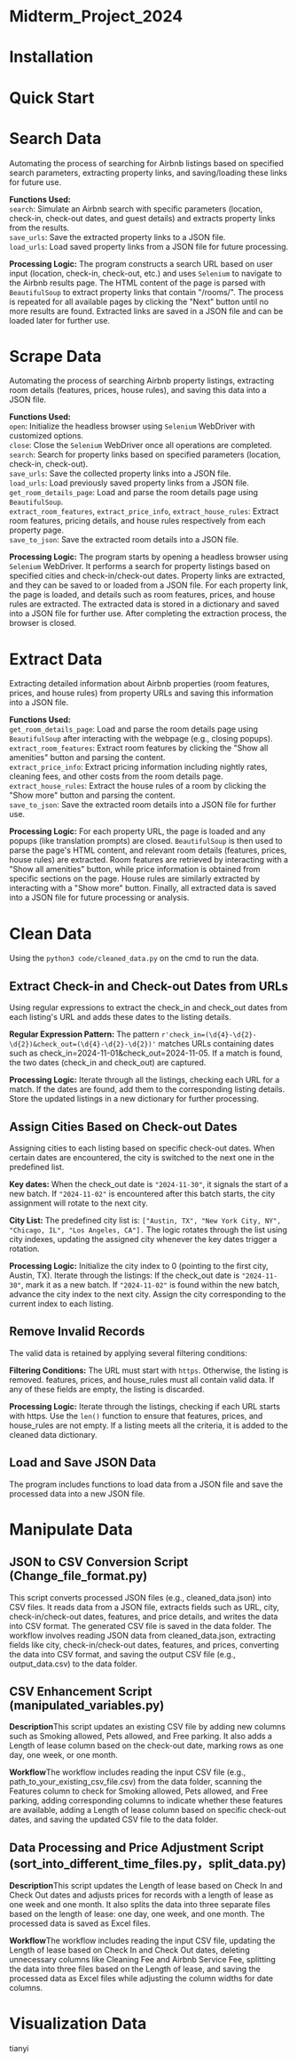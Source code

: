 # Midterm_Project_2024

# Installation



# Quick Start


# Search Data
Automating the process of searching for Airbnb listings based on specified search parameters, extracting property links, and saving/loading these links for future use.

**Functions Used:** <br>
`search`: Simulate an Airbnb search with specific parameters (location, check-in, check-out dates, and guest details) and extracts property links from the results.<br>
`save_urls`: Save the extracted property links to a JSON file.<br>
`load_urls`: Load saved property links from a JSON file for future processing.<br>

**Processing Logic:**
The program constructs a search URL based on user input (location, check-in, check-out, etc.) and uses `Selenium` to navigate to the Airbnb results page. The HTML content of the page is parsed with `BeautifulSoup` to extract property links that contain "/rooms/". The process is repeated for all available pages by clicking the "Next" button until no more results are found. Extracted links are saved in a JSON file and can be loaded later for further use.

# Scrape Data
Automating the process of searching Airbnb property listings, extracting room details (features, prices, house rules), and saving this data into a JSON file.

**Functions Used:** <br>
`open`: Initialize the headless browser using `Selenium` WebDriver with customized options.<br>
`close`: Close the `Selenium` WebDriver once all operations are completed.<br>
`search`: Search for property links based on specified parameters (location, check-in, check-out).<br>
`save_urls`: Save the collected property links into a JSON file.<br>
`load_urls`: Load previously saved property links from a JSON file.<br>
`get_room_details_page`: Load and parse the room details page using `BeautifulSoup`.<br>
`extract_room_features`, `extract_price_info`, `extract_house_rules`: Extract room features, pricing details, and house rules respectively from each property page.<br>
`save_to_json`: Save the extracted room details into a JSON file.<br>

**Processing Logic:**
The program starts by opening a headless browser using `Selenium` WebDriver. It performs a search for property listings based on specified cities and check-in/check-out dates. Property links are extracted, and they can be saved to or loaded from a JSON file. For each property link, the page is loaded, and details such as room features, prices, and house rules are extracted. The extracted data is stored in a dictionary and saved into a JSON file for further use. After completing the extraction process, the browser is closed.


# Extract Data
Extracting detailed information about Airbnb properties (room features, prices, and house rules) from property URLs and saving this information into a JSON file.

**Functions Used:** <br>
`get_room_details_page`: Load and parse the room details page using `BeautifulSoup` after interacting with the webpage (e.g., closing popups).<br>
`extract_room_features`: Extract room features by clicking the "Show all amenities" button and parsing the content.<br>
`extract_price_info`: Extract pricing information including nightly rates, cleaning fees, and other costs from the room details page.<br>
`extract_house_rules`: Extract the house rules of a room by clicking the "Show more" button and parsing the content.<br>
`save_to_json`: Save the extracted room details into a JSON file for further use.<br>

**Processing Logic:**
For each property URL, the page is loaded and any popups (like translation prompts) are closed. `BeautifulSoup` is then used to parse the page's HTML content, and relevant room details (features, prices, house rules) are extracted. Room features are retrieved by interacting with a "Show all amenities" button, while price information is obtained from specific sections on the page. House rules are similarly extracted by interacting with a "Show more" button. Finally, all extracted data is saved into a JSON file for future processing or analysis.


# Clean Data
Using the `python3 code/cleaned_data.py` on the cmd to run the data.

## Extract Check-in and Check-out Dates from URLs
Using regular expressions to extract the check_in and check_out dates from each listing's URL and adds these dates to the listing details.

**Regular Expression Pattern:** The pattern `r'check_in=(\d{4}-\d{2}-\d{2})&check_out=(\d{4}-\d{2}-\d{2})'` matches URLs containing dates such as check_in=2024-11-01&check_out=2024-11-05.
If a match is found, the two dates (check_in and check_out) are captured.


**Processing Logic:** Iterate through all the listings, checking each URL for a match.
If the dates are found, add them to the corresponding listing details.
Store the updated listings in a new dictionary for further processing.

## Assign Cities Based on Check-out Dates
Assigning cities to each listing based on specific check-out dates. When certain dates are encountered, the city is switched to the next one in the predefined list.

**Key dates:** When the check_out date is `"2024-11-30"`, it signals the start of a new batch.
If `"2024-11-02"` is encountered after this batch starts, the city assignment will rotate to the next city.

**City List:** The predefined city list is: `["Austin, TX", "New York City, NY", "Chicago, IL", "Los Angeles, CA"].`
The logic rotates through the list using city indexes, updating the assigned city whenever the key dates trigger a rotation.

**Processing Logic:** Initialize the city index to 0 (pointing to the first city, Austin, TX).
Iterate through the listings:
If the check_out date is `"2024-11-30"`, mark it as a new batch.
If `"2024-11-02"` is found within the new batch, advance the city index to the next city.
Assign the city corresponding to the current index to each listing.


## Remove Invalid Records
The valid data is retained by applying several filtering conditions:

**Filtering Conditions:** The URL must start with `https`. Otherwise, the listing is removed.
features, prices, and house_rules must all contain valid data. If any of these fields are empty, the listing is discarded.

**Processing Logic:** Iterate through the listings, checking if each URL starts with https.
Use the `len()` function to ensure that features, prices, and house_rules are not empty.
If a listing meets all the criteria, it is added to the cleaned data dictionary.

## Load and Save JSON Data
The program includes functions to load data from a JSON file and save the processed data into a new JSON file.

# Manipulate Data

## JSON to CSV Conversion Script (Change_file_format.py) ##

This script converts processed JSON files (e.g., cleaned_data.json) into CSV files. It reads data from a JSON file, extracts fields such as URL, city, check-in/check-out dates, features, and price details, and writes the data into CSV format. The generated CSV file is saved in the data folder. The workflow involves reading JSON data from cleaned_data.json, extracting fields like city, check-in/check-out dates, features, and prices, converting the data into CSV format, and saving the output CSV file (e.g., output_data.csv) to the data folder.

## CSV Enhancement Script (manipulated_variables.py) ##

**Description**This script updates an existing CSV file by adding new columns such as Smoking allowed, Pets allowed, and Free parking. It also adds a Length of lease column based on the check-out date, marking rows as one day, one week, or one month.

**Workflow**The workflow includes reading the input CSV file (e.g., path_to_your_existing_csv_file.csv) from the data folder, scanning the Features column to check for Smoking allowed, Pets allowed, and Free parking, adding corresponding columns to indicate whether these features are available, adding a Length of lease column based on specific check-out dates, and saving the updated CSV file to the data folder.

## Data Processing and Price Adjustment Script (sort_into_different_time_files.py，split_data.py) ##

**Description**This script updates the Length of lease based on Check In and Check Out dates and adjusts prices for records with a length of lease as one week and one month. It also splits the data into three separate files based on the length of lease: one day, one week, and one month. The processed data is saved as Excel files.

**Workflow**The workflow includes reading the input CSV file, updating the Length of lease based on Check In and Check Out dates, deleting unnecessary columns like Cleaning Fee and Airbnb Service Fee, splitting the data into three files based on the Length of lease, and saving the processed data as Excel files while adjusting the column widths for date columns.

# Visualization Data
tianyi
